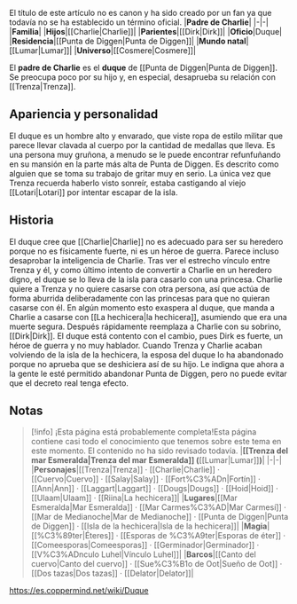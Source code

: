 

El título de este artículo no es canon y ha sido creado por un fan ya que todavía no se ha establecido un término oficial.
|**Padre de Charlie**|
|-|-|
|**Familia**|
|**Hijos**|[[Charlie\|Charlie]]|
|**Parientes**|[[Dirk\|Dirk]]|
|**Oficio**|Duque|
|**Residencia**|[[Punta de Diggen\|Punta de Diggen]]|
|**Mundo natal**|[[Lumar\|Lumar]]|
|**Universo**|[[Cosmere\|Cosmere]]|

El **padre de Charlie** es el **duque** de [[Punta de Diggen\|Punta de Diggen]]. Se preocupa poco por su hijo y, en especial, desaprueba su relación con [[Trenza\|Trenza]].

## Apariencia y personalidad
El duque es un hombre alto y envarado, que viste ropa de estilo militar que parece llevar clavada al cuerpo por la cantidad de medallas que lleva.
Es una persona muy gruñona, a menudo se le puede encontrar refunfuñando en su mansión en la parte más alta de Punta de Diggen. Es descrito como alguien que se toma su trabajo de gritar muy en serio. La única vez que Trenza recuerda haberlo visto sonreír, estaba castigando al viejo [[Lotari\|Lotari]] por intentar escapar de la isla.

## Historia
El duque cree que [[Charlie\|Charlie]] no es adecuado para ser su heredero porque no es físicamente fuerte, ni es un héroe de guerra. Parece incluso desaprobar la inteligencia de Charlie. Tras ver el estrecho vínculo entre Trenza y él, y como último intento de convertir a Charlie en un heredero digno, el duque se lo lleva de la isla para casarlo con una princesa. Charlie quiere a Trenza y no quiere casarse con otra persona, así que actúa de forma aburrida deliberadamente con las princesas para que no quieran casarse con él. En algún momento esto exaspera al duque, que manda a Charlie a casarse con [[La hechicera\|la hechicera]], asumiendo que era una muerte segura. Después rápidamente reemplaza a Charlie con su sobrino, [[Dirk\|Dirk]]. El duque está contento con el cambio, pues Dirk es fuerte, un héroe de guerra y no muy hablador.
Cuando Trenza y Charlie acaban volviendo de la isla de la hechicera, la esposa del duque lo ha abandonado porque no aprueba que se deshiciera así de su hijo. Le indigna que ahora a la gente le esté permitido abandonar Punta de Diggen, pero no puede evitar que el decreto real tenga efecto.

## Notas

> [!info] ¡Esta página está probablemente completa!Esta página contiene casi todo el conocimiento que tenemos sobre este tema en este momento.
El contenido no ha sido revisado todavía.
|**[[Trenza del mar Esmeralda\|Trenza del mar Esmeralda]] (**[[Lumar\|Lumar]]**)**|
|-|-|
|**Personajes**|[[Trenza\|Trenza]] · [[Charlie\|Charlie]] · [[Cuervo\|Cuervo]] · [[Salay\|Salay]] · [[Fort%C3%ADn\|Fortín]] · [[Ann\|Ann]] · [[Laggart\|Laggart]] · [[Dougs\|Dougs]] · [[Hoid\|Hoid]] · [[Ulaam\|Ulaam]] · [[Riina\|La hechicera]]|
|**Lugares**|[[Mar Esmeralda\|Mar Esmeralda]] · [[Mar Carmes%C3%AD\|Mar Carmesí]] · [[Mar de Medianoche\|Mar de Medianoche]] · [[Punta de Diggen\|Punta de Diggen]] · [[Isla de la hechicera\|Isla de la hechicera]]|
|**Magia**|[[%C3%89ter\|Éteres]] · [[Esporas de %C3%A9ter\|Esporas de éter]] · [[Comeesporas\|Comeesporas]] · [[Germinador\|Germinador]] · [[V%C3%ADnculo Luhel\|Vínculo Luhel]]|
|**Barcos**|[[Canto del cuervo\|Canto del cuervo]] · [[Sue%C3%B1o de Oot\|Sueño de Oot]] · [[Dos tazas\|Dos tazas]] · [[Delator\|Delator]]|



https://es.coppermind.net/wiki/Duque